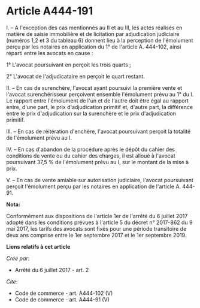 # Article A444-191

I. – A l'exception des cas mentionnés au II et au III, les actes réalisés en matière de saisie immobilière et de licitation
par adjudication judiciaire (numéros 1,2 et 3 du tableau 6) donnent lieu à la perception de l'émolument perçu par les
notaires en application du 1° de l'article A. 444-102, ainsi réparti entre les avocats en cause : 

1° L'avocat poursuivant en perçoit les trois quarts ; 

2° L'avocat de l'adjudicataire en perçoit le quart restant. 

II. – En cas de surenchère, l'avocat ayant poursuivi la première vente et l'avocat surenchérisseur perçoivent ensemble
l'émolument prévu au 1° du I. Le rapport entre l'émolument de l'un et de l'autre doit être égal au rapport entre, d'une part,
le prix d'adjudication primitif et, d'autre part, la différence entre le prix d'adjudication sur la surenchère et le prix
d'adjudication primitif. 

III. – En cas de réitération d'enchère, l'avocat poursuivant perçoit la totalité de l'émolument prévu au I. 

IV. – En cas d'abandon de la procédure après le dépôt du cahier des conditions de vente ou du cahier des charges, il est
alloué à l'avocat poursuivant 37,5 % de l'émolument prévu au I, sur le montant de la mise à prix. 

V. – En cas de vente amiable sur autorisation judiciaire, l'avocat poursuivant perçoit l'émolument perçu par les notaires en
application de l'article A. 444-91.

**Nota:**

Conformément aux dispositions de l'article 1er de l'arrêté du 6 juillet 2017 adopté dans les conditions prévues à l'article 5
du décret n° 2017-862 du 9 mai 2017, les tarifs des avocats sont fixés pour une période transitoire de deux ans comprise
entre le 1er septembre 2017 et le 1er septembre 2019.

**Liens relatifs à cet article**

_Créé par_:

  - Arrêté du 6 juillet 2017 - art. 2

_Cite_:

  - Code de commerce - art. A444-102 (V)
  - Code de commerce - art. A444-91 (V)
